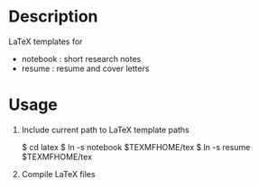 Description
===========
LaTeX templates for
- notebook  : short research notes
- resume    : resume and cover letters

Usage
=====
1. Include current path to LaTeX template paths

   $ cd latex
   $ ln -s notebook $TEXMFHOME/tex
   $ ln -s resume $TEXMFHOME/tex

2. Compile LaTeX files

